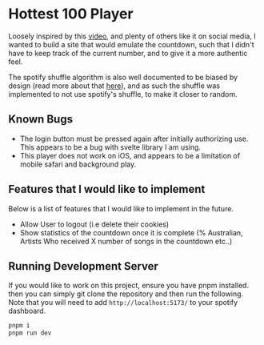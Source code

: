 # Hottest 100 Player

Loosely inspired by this [video](https://www.facebook.com/watch/?v=2815707782030505), and plenty of others like it on social media,
I wanted to build a site that would emulate the countdown, such that I didn't have to keep track of the current number, and to give it a more authentic feel.

The spotify shuffle algorithm is also well documented to be biased by design (read more about that [here](https://engineering.atspotify.com/2014/02/how-to-shuffle-songs/)), and as such the shuffle was implemented to not use spotify's shuffle, to make it closer to random.

## Known Bugs

* The login button must be pressed again after initially authorizing use. This appears to be a bug with svelte library I am using.
* This player does not work on iOS, and appears to be a limitation of mobile safari and background play.

## Features that I would like to implement

Below is a list of features that I would like to implement in the future.

* Allow User to logout (i.e delete their cookies)
* Show statistics of the countdown once it is complete (% Australian, Artists Who received X number of songs in the countdown etc..)

## Running Development Server

If you would like to work on this project, ensure you have pnpm installed.
then you can simply git clone the repository and then run the following.
Note that you will need to add `http://localhost:5173/` to your spotify dashboard.

```bash
pnpm i 
pnpm run dev
```
